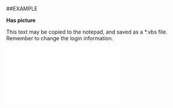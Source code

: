 

##EXAMPLE

**Has picture**

This text may be copied to the notepad, and saved as a *.vbs file. Remember to change the login information.

![](../../Examples/vbs/SOPerson.HasPicture.vbs.txt)





